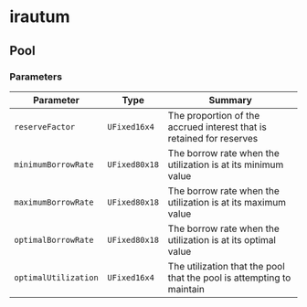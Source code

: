 # irautum

## Pool

### Parameters

| Parameter            | Type           | Summary                                                               |
|----------------------|----------------|-----------------------------------------------------------------------|
| `reserveFactor`      | `UFixed16x4`   | The proportion of the accrued interest that is retained for reserves  |
| `minimumBorrowRate`  | `UFixed80x18`  | The borrow rate when the utilization is at its minimum value          |
| `maximumBorrowRate`  | `UFixed80x18`  | The borrow rate when the utilization is at its maximum value          |
| `optimalBorrowRate`  | `UFixed80x18`  | The borrow rate when the utilization is at its optimal value          |
| `optimalUtilization` | `UFixed16x4`   | The utilization that the pool that the pool is attempting to maintain |